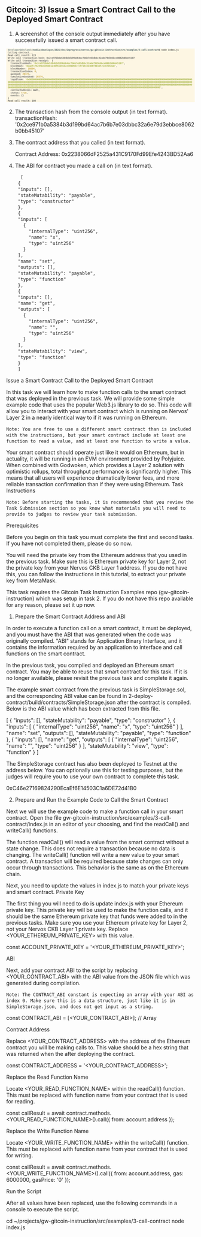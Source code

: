 ## Gitcoin: 3)  Issue a Smart Contract Call to the Deployed Smart Contract


1) A screenshot of the console output immediately after you have successfully issued a smart contract call.

![](./smart-contract-call.png)   


2) The transaction hash from the console output (in text format).
   transactionHash: '0x2ce971b0a5384b3d199bd64ac7b6b7e03dbbc32a6e79d3ebbce8062b0bb45107'  
    
3) The contract address that you called (in text format).

    Contract Address: 0x2238066dF2525a431C9170Fd99Efe4243BD52Aa6

4) The ABI for contract you made a call on (in text format).


         [
        {
        "inputs": [],
        "stateMutability": "payable",
        "type": "constructor"
        },
        {
        "inputs": [
          {
            "internalType": "uint256",
            "name": "x",
            "type": "uint256"
          }
        ],
        "name": "set",
        "outputs": [],
        "stateMutability": "payable",
        "type": "function"
        },
        {
        "inputs": [],
        "name": "get",
        "outputs": [
          {
            "internalType": "uint256",
            "name": "",
            "type": "uint256"
          }
        ],
        "stateMutability": "view",
        "type": "function"
        }
        ]




Issue a Smart Contract Call to the Deployed Smart Contract

In this task we will learn how to make function calls to the smart contract that was deployed in the previous task. We will provide some simple example code that uses the popular Web3.js library to do so. This code will allow you to interact with your smart contract which is running on Nervos' Layer 2 in a nearly identical way to if it was running on Ethereum.

    Note: You are free to use a different smart contract than is included with the instructions, but your smart contract include at least one function to read a value, and at least one function to write a value.

Your smart contract should operate just like it would on Ethereum, but in actuality, it will be running in an EVM environment provided by Polyjuice. When combined with Godwoken, which provides a Layer 2 solution with optimistic rollups, total throughput performance is significantly higher. This means that all users will experience dramatically lower fees, and more reliable transaction confirmation than if they were using Ethereum.
Task Instructions

    Note: Before starting the tasks, it is recommended that you review the Task Submission section so you know what materials you will need to provide to judges to review your task submission.

Prerequisites

Before you begin on this task you must complete the first and second tasks. If you have not completed them, please do so now.

You will need the private key from the Ethereum address that you used in the previous task. Make sure this is Ethereum private key for Layer 2, not the private key from your Nervos CKB Layer 1 address. If you do not have this, you can follow the instructions in this tutorial, to extract your private key from MetaMask.

This task requires the Gitcoin Task Instruction Examples repo (gw-gitcoin-instruction) which was setup in task 2. If you do not have this repo available for any reason, please set it up now.
1. Prepare the Smart Contract Address and ABI

In order to execute a function call on a smart contract, it must be deployed, and you must have the ABI that was generated when the code was originally compiled. "ABI" stands for Application Binary Interface, and it contains the information required by an application to interface and call functions on the smart contract.

In the previous task, you compiled and deployed an Ethereum smart contract. You may be able to reuse that smart contract for this task. If it is no longer available, please revisit the previous task and complete it again.

The example smart contract from the previous task is SimpleStorage.sol, and the corresponding ABI value can be found in 2-deploy-contract/build/contracts/SimpleStorage.json after the contract is compiled. Below is the ABI value which has been extracted from this file.

[
    {
      "inputs": [],
      "stateMutability": "payable",
      "type": "constructor"
    },
    {
      "inputs": [
        {
          "internalType": "uint256",
          "name": "x",
          "type": "uint256"
        }
      ],
      "name": "set",
      "outputs": [],
      "stateMutability": "payable",
      "type": "function"
    },
    {
      "inputs": [],
      "name": "get",
      "outputs": [
        {
          "internalType": "uint256",
          "name": "",
          "type": "uint256"
        }
      ],
      "stateMutability": "view",
      "type": "function"
    }
]

The SimpleStorage contract has also been deployed to Testnet at the address below. You can optionally use this for testing purposes, but the judges will require you to use your own contract to complete this task.

0xC46e27169824290EcaEf6E14503C1a6DE72d41B0

2. Prepare and Run the Example Code to Call the Smart Contract

Next we will use the example code to make a function call in your smart contract. Open the file gw-gitcoin-instruction/src/examples/3-call-contract/index.js in an editor of your choosing, and find the readCall() and writeCall() functions.

The function readCall() will read a value from the smart contract without a state change. This does not require a transaction because no data is changing. The writeCall() function will write a new value to your smart contract. A transaction will be required because state changes can only occur through transactions. This behavior is the same as on the Ethereum chain.

Next, you need to update the values in index.js to match your private keys and smart contract.
Private Key

The first thing you will need to do is update index.js with your Ethereum private key. This private key will be used to make the function calls, and it should be the same Ethereum private key that funds were added to in the previous tasks. Make sure you use your Ethereum private key for Layer 2, not your Nervos CKB Layer 1 private key. Replace <YOUR_ETHEREUM_PRIVATE_KEY> with this value.

const ACCOUNT_PRIVATE_KEY = '<YOUR_ETHEREUM_PRIVATE_KEY>';

ABI

Next, add your contract ABI to the script by replacing <YOUR_CONTRACT_ABI> with the ABI value from the JSON file which was generated during compilation.

    Note: The CONTRACT_ABI constant is expecting an array with your ABI as index 0. Make sure this is a data structure, just like it is in SimpleStorage.json, and does not get input as a string.

const CONTRACT_ABI = [<YOUR_CONTRACT_ABI>]; // Array

Contract Address

Replace <YOUR_CONTRACT_ADDRESS> with the address of the Ethereum contract you will be making calls to. This value should be a hex string that was returned when the after deploying the contract.

const CONTRACT_ADDRESS = '<YOUR_CONTRACT_ADDRESS>';

Replace the Read Function Name

Locate <YOUR_READ_FUNCTION_NAME> within the readCall() function. This must be replaced with function name from your contract that is used for reading.

const callResult = await contract.methods.<YOUR_READ_FUNCTION_NAME>().call({
  from: account.address
});

Replace the Write Function Name

Locate <YOUR_WRITE_FUNCTION_NAME> within the writeCall() function. This must be replaced with function name from your contract that is used for writing.

const callResult = await contract.methods.<YOUR_WRITE_FUNCTION_NAME>().call({
  from: account.address,
  gas: 6000000,
  gasPrice: '0'
});

Run the Script

After all values have been replaced, use the following commands in a console to execute the script.

cd ~/projects/gw-gitcoin-instruction/src/examples/3-call-contract
node index.js
